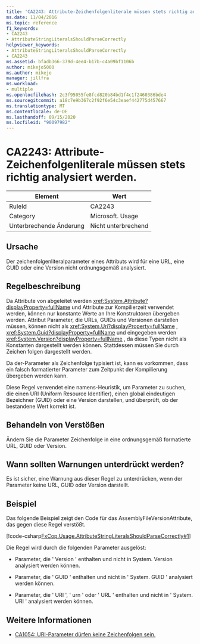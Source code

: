 ```yaml
---
title: 'CA2243: Attribute-Zeichenfolgenliterale müssen stets richtig analysiert werden.'
ms.date: 11/04/2016
ms.topic: reference
f1_keywords:
- CA2243
- AttributeStringLiteralsShouldParseCorrectly
helpviewer_keywords:
- AttributeStringLiteralsShouldParseCorrectly
- CA2243
ms.assetid: bfadb366-379d-4ee4-b17b-c4a09bf1106b
author: mikejo5000
ms.author: mikejo
manager: jillfra
ms.workload:
- multiple
ms.openlocfilehash: 2c3f95055fe8fcd820b84bd1f4c1f2460386bde4
ms.sourcegitcommit: a18c7e9b367c2f92f6e54c3eaef442775d457667
ms.translationtype: MT
ms.contentlocale: de-DE
ms.lasthandoff: 09/15/2020
ms.locfileid: "90097982"
---
```

# <a name="ca2243-attribute-string-literals-should-parse-correctly"></a>CA2243: Attribute-Zeichenfolgenliterale müssen stets richtig analysiert werden.

|Element|Wert|
|-|-|
|RuleId|CA2243|
|Category|Microsoft. Usage|
|Unterbrechende Änderung|Nicht unterbrechend|

## <a name="cause"></a>Ursache
Der zeichenfolgenliteralparameter eines Attributs wird für eine URL, eine GUID oder eine Version nicht ordnungsgemäß analysiert.

## <a name="rule-description"></a>Regelbeschreibung
Da Attribute von abgeleitet werden <xref:System.Attribute?displayProperty=fullName> und Attribute zur Kompilierzeit verwendet werden, können nur konstante Werte an Ihre Konstruktoren übergeben werden. Attribut Parameter, die URLs, GUIDs und Versionen darstellen müssen, können nicht als <xref:System.Uri?displayProperty=fullName> , <xref:System.Guid?displayProperty=fullName> und eingegeben werden <xref:System.Version?displayProperty=fullName> , da diese Typen nicht als Konstanten dargestellt werden können. Stattdessen müssen Sie durch Zeichen folgen dargestellt werden.

Da der-Parameter als Zeichenfolge typisiert ist, kann es vorkommen, dass ein falsch formatierter Parameter zum Zeitpunkt der Kompilierung übergeben werden kann.

Diese Regel verwendet eine namens-Heuristik, um Parameter zu suchen, die einen URI (Uniform Resource Identifier), einen global eindeutigen Bezeichner (GUID) oder eine Version darstellen, und überprüft, ob der bestandene Wert korrekt ist.

## <a name="how-to-fix-violations"></a>Behandeln von Verstößen
Ändern Sie die Parameter Zeichenfolge in eine ordnungsgemäß formatierte URL, GUID oder Version.

## <a name="when-to-suppress-warnings"></a>Wann sollten Warnungen unterdrückt werden?
Es ist sicher, eine Warnung aus dieser Regel zu unterdrücken, wenn der Parameter keine URL, GUID oder Version darstellt.

## <a name="example"></a>Beispiel
Das folgende Beispiel zeigt den Code für das AssemblyFileVersionAttribute, das gegen diese Regel verstößt.

[!code-csharp[FxCop.Usage.AttributeStringLiteralsShouldParseCorrectly#1](../code-quality/codesnippet/CSharp/ca2243-attribute-string-literals-should-parse-correctly_1.cs)]

Die Regel wird durch die folgenden Parameter ausgelöst:

- Parameter, die ' Version ' enthalten und nicht in System. Version analysiert werden können.

- Parameter, die ' GUID ' enthalten und nicht in ' System. GUID ' analysiert werden können.

- Parameter, die ' URI ', ' urn ' oder ' URL ' enthalten und nicht in ' System. URI ' analysiert werden können.

## <a name="see-also"></a>Weitere Informationen

- [CA1054: URI-Parameter dürfen keine Zeichenfolgen sein.](../code-quality/ca1054.md)
